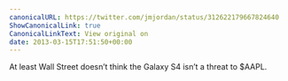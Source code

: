 ```yaml
---
canonicalURL: https://twitter.com/jmjordan/status/312622179667824640
ShowCanonicalLink: true
CanonicalLinkText: View original on
date: 2013-03-15T17:51:50+00:00
---
```

At least Wall Street doesn’t think the Galaxy S4 isn’t a threat to $AAPL.